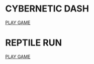 # CYBERNETIC DASH
[PLAY GAME](https://raw.githack.com/pragatheeshuidev/Cybernetic-Dash.github.io/main/Cybernetic%20Dash.html)
# REPTILE RUN
[PLAY GAME](https://raw.githack.com/pragatheeshuidev/PLAY-GAMES-/main/Reptile%20Run.html)
